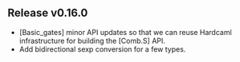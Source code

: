 ## Release v0.16.0

* [Basic_gates] minor API updates so that we can reuse Hardcaml infrastructure for
  building the [Comb.S] API.
* Add bidirectional sexp conversion for a few types.
